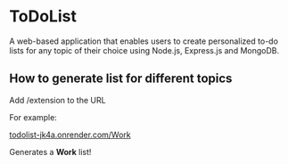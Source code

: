 # ToDoList

A web-based application that enables users to create personalized to-do lists for any topic of their choice using Node.js,  Express.js and MongoDB.

## How to generate list for different topics

Add /extension to the URL

For example:

[todolist-jk4a.onrender.com/Work](https://todolist-jk4a.onrender.com/Work)

Generates a **Work** list!
